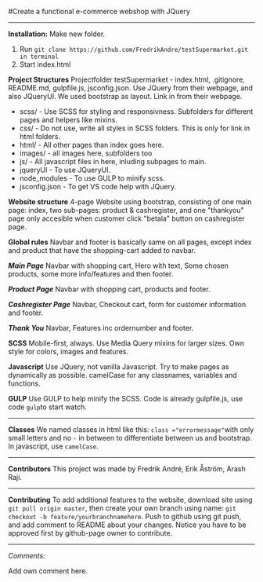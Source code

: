 #Create a functional e-commerce webshop with JQuery

-----------------------------------------

**Installation:**
Make new folder.
1. Run `git clone https://github.com/FredrikAndre/testSupermarket.git in terminal`
2. Start index.html

**Project Structures**
Projectfolder testSupermarket - index.html, .gitignore, README.md, gulpfile.js, jsconfig.json.
Use JQuery from their webpage, and also JQueryUI. 
We used bootstrap as layout. Link in from their webpage. 

- scss/ - Use SCSS for styling and responsivness. Subfolders for different pages and helpers like mixins. 
- css/ - Do not use, write all styles in SCSS folders. This is only for link in html folders. 
- html/ - All other pages than index goes here. 
- images/ - all images here, subfolders too
- js/ - All javascript files in here, inluding subpages to main. 
- jqueryUI - To use JQueryUI. 
- node_modules - To use GULP to minify scss. 
- jsconfig.json - To get VS code help with JQuery. 

**Website structure**
4-page Website using bootstrap, consisting of one main page: index, two sub-pages: product & cashregister, and one "thankyou" page only accesible
when customer click "betala" button on cashregister page.

**Global rules**
Navbar and footer is basically same on all pages, except index and product that have the shopping-cart added to navbar. 

***Main Page***
Navbar with shopping cart, Hero with text, Some chosen products, some more info/features and then footer.  

***Product Page***
Navbar with shopping cart, products and footer. 

***Cashregister Page***
Navbar, Checkout cart, form for customer information and footer.

***Thank You***
Navbar, Features inc ordernumber and footer. 

**SCSS**
Mobile-first, always. Use Media Query mixins for larger sizes. Own style for colors, images and features. 

**Javascript**
Use JQuery, not vanilla Javascript. Try to make pages as dynamically as possible. camelCase for any classnames, variables and functions. 

**GULP**
Use GULP to help minify the SCSS. Code is already gulpfile.js, use code `gulp`to start watch. 

-------------------------------------------

**Classes**
We named classes in html like this: `class ="errormessage"`with only small letters and no `-` in between to differentiate between us and bootstrap. In javascript, use `camelCase`. 

-------------------------------------------

**Contributors**
This project was made by Fredrik André, Erik Åström, Arash Raji.

-------------------------------------------

**Contributing**
To add additional features to the website, download site using `git pull origin master`, then
create your own branch using name: `git checkout -b feature/yourbranchnamehere`. Push to github using
git push, and add comment to README about your changes. Notice you have to be approved first by github-page owner to contribute. 
 
-------------------------------------------

*Comments:*

Add own comment here.